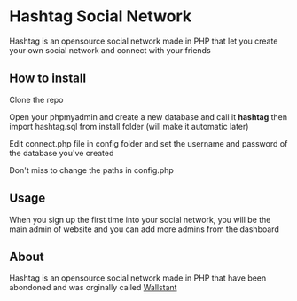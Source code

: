 # Hashtag Social Network

Hashtag is an opensource social network made in PHP that let you create your own social network and connect with your friends

## How to install

Clone the repo

Open your phpmyadmin and create a new database and call it **hashtag** then import hashtag.sql from install folder (will make it automatic later)

Edit connect.php file in config folder and set the username and password of the database you've created

Don't miss to change the paths in config.php

## Usage

When you sign up the first time into your social network, you will be the main admin of website and you can add more admins from the dashboard

## About

Hashtag is an opensource social network made in PHP that have been abondoned and was orginally called [Wallstant](https://github.com/munafio/wallstant-the-open-source-PHP-social-network)
